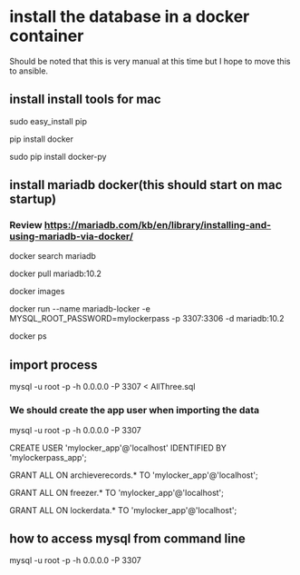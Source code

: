 # install the database in a docker container
Should be noted that this is very manual at this time but I hope to move this to ansible.

## install install tools for mac
sudo easy_install pip

pip install docker

sudo pip install docker-py


## install mariadb docker(this should start on mac startup)
### Review https://mariadb.com/kb/en/library/installing-and-using-mariadb-via-docker/
docker search mariadb

docker pull mariadb:10.2

docker images

docker run --name mariadb-locker -e MYSQL_ROOT_PASSWORD=mylockerpass  -p 3307:3306 -d mariadb:10.2 

docker ps

## import process
mysql -u root -p -h 0.0.0.0 -P 3307 < AllThree.sql

### We should create the app user when importing the data
mysql -u root -p -h 0.0.0.0 -P 3307

CREATE USER 'mylocker_app'@'localhost' IDENTIFIED BY 'mylockerpass_app';

GRANT ALL ON archieverecords.* TO 'mylocker_app'@'localhost';

GRANT ALL ON freezer.* TO 'mylocker_app'@'localhost';

GRANT ALL ON lockerdata.* TO 'mylocker_app'@'localhost';


## how to access mysql from command line
mysql -u root -p -h 0.0.0.0 -P 3307

